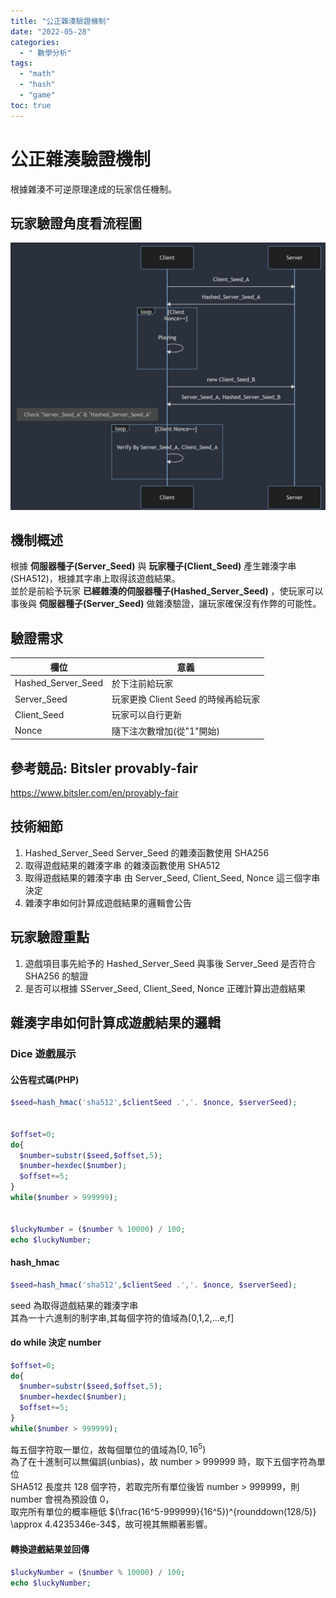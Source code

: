 ```yaml
---
title: "公正雜湊驗證機制"
date: "2022-05-28"
categories:
  - " 數學分析"
tags:
  - "math"
  - "hash"
  - "game"
toc: true
---
```


# 公正雜湊驗證機制

根據雜湊不可逆原理達成的玩家信任機制。

## 玩家驗證角度看流程圖

![provably-fair](./provably-fair.png)

## 機制概述

根據 **伺服器種子(Server_Seed)** 與 **玩家種子(Client_Seed)** 產生雜湊字串(SHA512)，根據其字串上取得該遊戲結果。  
並於是前給予玩家 **已經雜湊的伺服器種子(Hashed_Server_Seed)** ，使玩家可以事後與 **伺服器種子(Server_Seed)** 做雜湊驗證，讓玩家確保沒有作弊的可能性。

## 驗證需求

| 欄位               | 意義                                |
| ------------------ | ----------------------------------- |
| Hashed_Server_Seed | 於下注前給玩家                      |
| Server_Seed        | 玩家更換 Client Seed 的時候再給玩家 |
| Client_Seed        | 玩家可以自行更新                    |
| Nonce              | 隨下注次數增加(從"1"開始)           |

<!--more-->

## 參考競品: Bitsler provably-fair

https://www.bitsler.com/en/provably-fair

## 技術細節

1. Hashed_Server_Seed Server_Seed 的雜湊函數使用 SHA256
2. 取得遊戲結果的雜湊字串 的雜湊函數使用 SHA512
3. 取得遊戲結果的雜湊字串 由 Server_Seed, Client_Seed, Nonce 這三個字串決定
4. 雜湊字串如何計算成遊戲結果的邏輯會公告

## 玩家驗證重點

1. 遊戲項目事先給予的 Hashed_Server_Seed 與事後 Server_Seed 是否符合 SHA256 的驗證
2. 是否可以根據 SServer_Seed, Client_Seed, Nonce 正確計算出遊戲結果

## 雜湊字串如何計算成遊戲結果的邏輯

### Dice 遊戲展示

#### 公告程式碼(PHP)

```php
$seed=hash_hmac('sha512',$clientSeed .','. $nonce, $serverSeed);


$offset=0;
do{
  $number=substr($seed,$offset,5);
  $number=hexdec($number);
  $offset+=5;
}
while($number > 999999);


$luckyNumber = ($number % 10000) / 100;
echo $luckyNumber;
```

#### hash_hmac

```php
$seed=hash_hmac('sha512',$clientSeed .','. $nonce, $serverSeed);
```

seed 為取得遊戲結果的雜湊字串  
其為一十六進制的制字串,其每個字符的值域為[0,1,2,...e,f]

#### do while 決定 number

```php
$offset=0;
do{
  $number=substr($seed,$offset,5);
  $number=hexdec($number);
  $offset+=5;
}
while($number > 999999);
```

每五個字符取一單位，故每個單位的值域為$[0,16^5)$  
為了在十進制可以無偏誤(unbias)，故 number > 999999 時，取下五個字符為單位  
SHA512 長度共 128 個字符，若取完所有單位後皆 number > 999999，則 number 會視為預設值 0，  
取完所有單位的概率極低
$(\frac{16^5-999999}{16^5})^{rounddown(128/5)} \approx 4.4235346e-34$，故可視其無顯著影響。

#### 轉換遊戲結果並回傳

```php
$luckyNumber = ($number % 10000) / 100;
echo $luckyNumber;
```
